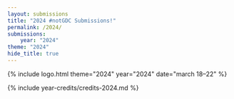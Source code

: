 ```yaml
---
layout: submissions
title: "2024 #notGDC Submissions!"
permalink: /2024/
submissions:
    year: "2024"
theme: "2024"
hide_title: true
---
```


{% include logo.html theme="2024" year="2024" date="march 18&ndash;22" %}

{% include year-credits/credits-2024.md %}
